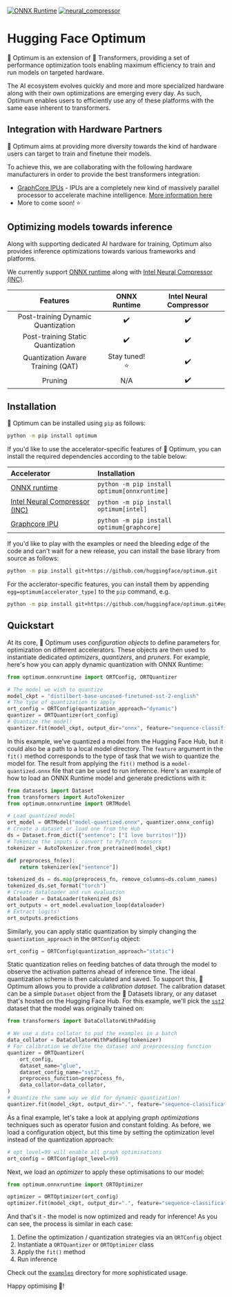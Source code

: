 [![ONNX Runtime](https://github.com/huggingface/optimum/actions/workflows/test_onnxruntime.yml/badge.svg)](https://github.com/huggingface/optimum/actions/workflows/test_onnxruntime.yml)
[![neural_compressor](https://github.com/huggingface/optimum/actions/workflows/test_intel.yml/badge.svg)](https://github.com/huggingface/optimum/actions/workflows/test_intel.yml)

# Hugging Face Optimum

🤗 Optimum is an extension of 🤗 Transformers, providing a set of performance optimization tools enabling maximum efficiency to train and run models on targeted hardware.

The AI ecosystem evolves quickly and more and more specialized hardware along with their own optimizations are emerging every day.
As such, Optimum enables users to efficiently use any of these platforms with the same ease inherent to transformers.


## Integration with Hardware Partners

🤗 Optimum aims at providing more diversity towards the kind of hardware users can target to train and finetune their models.

To achieve this, we are collaborating with the following hardware manufacturers in order to provide the best transformers integration:
- [GraphCore IPUs](https://github.com/huggingface/optimum-graphcore) - IPUs are a completely new kind of massively parallel processor to accelerate machine intelligence. [More information here](https://www.graphcore.ai/products/ipu)
- More to come soon! :star:

## Optimizing models towards inference

Along with supporting dedicated AI hardware for training, Optimum also provides inference optimizations towards various frameworks and
platforms.


We currently support [ONNX runtime](https://github.com/microsoft/onnxruntime) along with [Intel Neural Compressor (INC)](https://github.com/intel/neural-compressor).

| Features                           | ONNX Runtime          | Intel Neural Compressor |
|:----------------------------------:|:---------------------:|:-----------------------:|
| Post-training Dynamic Quantization |  :heavy_check_mark:   |    :heavy_check_mark:   |
| Post-training Static Quantization  |  :heavy_check_mark:   |    :heavy_check_mark:   |
| Quantization Aware Training (QAT)  |  Stay tuned! :star:   |    :heavy_check_mark:   |
| Pruning                            |        N/A            |    :heavy_check_mark:   |


## Installation

🤗 Optimum can be installed using `pip` as follows:

```bash
python -m pip install optimum
```

If you'd like to use the accelerator-specific features of 🤗 Optimum, you can install the required dependencies according to the table below:

| Accelerator                                                                 | Installation                                 |
|:----------------------------------------------------------------------------|:---------------------------------------------|
| [ONNX runtime](https://github.com/microsoft/onnxruntime)                    | `python -m pip install optimum[onnxruntime]` |
| [Intel Neural Compressor (INC)](https://github.com/intel/neural-compressor) | `python -m pip install optimum[intel]`       |
| [Graphcore IPU](https://www.graphcore.ai/products/ipu)                      | `python -m pip install optimum[graphcore]`   |


If you'd like to play with the examples or need the bleeding edge of the code and can't wait for a new release, you can install the base library from source as follows:

```bash
python -m pip install git+https://github.com/huggingface/optimum.git
```

For the acclerator-specific features, you can install them by appending `egg=optimum[accelerator_type]` to the `pip` command, e.g.

```bash
python -m pip install git+https://github.com/huggingface/optimum.git#egg=optimum[onnxruntime]
```

## Quickstart

At its core, 🤗 Optimum uses _configuration objects_ to define parameters for optimization on different accelerators. These objects are then used to instantiate dedicated _optimizers_, _quantizers_, and _pruners_. For example, here's how you can apply dynamic quantization with ONNX Runtime:

```python
from optimum.onnxruntime import ORTConfig, ORTQuantizer

# The model we wish to quantize
model_ckpt = "distilbert-base-uncased-finetuned-sst-2-english"
# The type of quantization to apply
ort_config = ORTConfig(quantization_approach="dynamic")
quantizer = ORTQuantizer(ort_config)
# Quantize the model!
quantizer.fit(model_ckpt, output_dir="onnx", feature="sequence-classification")
```

In this example, we've quantized a model from the Hugging Face Hub, but it could also be a path to a local model directory. The `feature` argument in the `fit()` method corresponds to the type of task that we wish to quantize the model for. The result from applying the `fit()` method is a `model-quantized.onnx` file that can be used to run inference. Here's an example of how to load an ONNX Runtime model and generate predictions with it:

```python
from datasets import Dataset
from transformers import AutoTokenizer
from optimum.onnxruntime import ORTModel

# Load quantized model
ort_model = ORTModel("model-quantized.onnx", quantizer.onnx_config)
# Create a dataset or load one from the Hub
ds = Dataset.from_dict({"sentence": ["I love burritos!"]})
# Tokenize the inputs & convert to PyTorch tensors
tokenizer = AutoTokenizer.from_pretrained(model_ckpt)

def preprocess_fn(ex):
    return tokenizer(ex["sentence"])

tokenized_ds = ds.map(preprocess_fn, remove_columns=ds.column_names)
tokenized_ds.set_format("torch")
# Create dataloader and run evaluation
dataloader = DataLoader(tokenized_ds)
ort_outputs = ort_model.evaluation_loop(dataloader)
# Extract logits!
ort_outputs.predictions
```

Similarly, you can apply static quantization by simply changing the `quantization_approach` in the `ORTConfig` object:

```python
ort_config = ORTConfig(quantization_approach="static")
```

Static quantization relies on feeding batches of data through the model to observe the activation patterns ahead of inference time. The ideal quantization scheme is then calculated and saved. To support this, 🤗 Optimum allows you to provide a _calibration dataset_. The calibration dataset can be a simple `Dataset` object from the 🤗 Datasets library, or any dataset that's hosted on the Hugging Face Hub. For this example, we'll pick the [`sst2`](https://huggingface.co/datasets/glue/viewer/sst2/test) dataset that the model was originally trained on:

```python
from transformers import DataCollatorWithPadding

# We use a data collator to pad the examples in a batch
data_collator = DataCollatorWithPadding(tokenizer)
# For calibration we define the dataset and preprocessing function
quantizer = ORTQuantizer(
    ort_config,
    dataset_name="glue",
    dataset_config_name="sst2",
    preprocess_function=preprocess_fn,
    data_collator=data_collator,
)
# Quantize the same way we did for dynamic quantization!
quantizer.fit(model_ckpt, output_dir=".", feature="sequence-classification")
```

As a final example, let's take a look at applying _graph optimizations_ techniques such as operator fusion and constant folding. As before, we load a configuration object, but this time by setting the optimization level instead of the quantization approach:

```python
# opt_level=99 will enable all graph optimisations
ort_config = ORTConfig(opt_level=99)
```

Next, we load an _optimizer_ to apply these optimisations to our model:

```python
from optimum.onnxruntime import ORTOptimizer

optimizer = ORTOptimizer(ort_config)
optimizer.fit(model_ckpt, output_dir=".", feature="sequence-classification")
```

And that's it - the model is now optimized and ready for inference! As you can see, the process is similar in each case:

1. Define the optimization / quantization strategies via an `ORTConfig` object
2. Instantiate a `ORTQuantizer` or `ORTOptimizer` class
3. Apply the `fit()` method
4. Run inference

Check out the [`examples`](https://github.com/huggingface/optimum/tree/main/examples) directory for more sophisticated usage.

Happy optimising 🤗!


